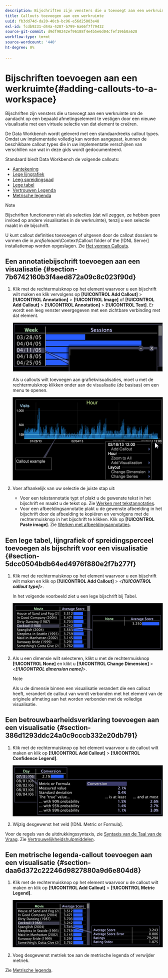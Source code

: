 ```yaml
---
description: Bijschriften zijn vensters die u toevoegt aan een werkruimte om de aandacht op een bepaald afmetingselement te vestigen door een nieuwe visualisatie met een virtuele selectie van dat element te creëren.
title: Callouts toevoegen aan een werkruimte
uuid: fb3dd74d-da20-40cb-bc96-e56d25003e48
exl-id: fcdb9231-d44a-4287-b799-6a66f7f79432
source-git-commit: d9df90242ef96188f4e4b5e6d04cfef196b0a628
workflow-type: tm+mt
source-wordcount: '440'
ht-degree: 0%

---
```


# Bijschriften toevoegen aan een werkruimte{#adding-callouts-to-a-workspace}

Bijschriften zijn vensters die u toevoegt aan een werkruimte om de aandacht op een bepaald afmetingselement te vestigen door een nieuwe visualisatie met een virtuele selectie van dat element te creëren.

De Data Workbench wordt geleverd met een standaardreeks callout types. Omdat uw implementatie volledig kan worden aangepast, kunnen de beschikbare callout types die in uw implementatie verschijnen van verschillen van wat in deze gids wordt gedocumenteerd.

Standaard biedt Data Workbench de volgende callouts:

* [Aantekening](../../../home/c-get-started/c-vis/c-call-wkspc.md#section-7b6742160b3f4aed872a09c8c023f90d)
* [Lege lijngrafiek](../../../home/c-get-started/c-vis/c-call-wkspc.md#section-5dcc0504bdb64ed4976f880e2f7b277f)
* [Leeg spreidingspad](../../../home/c-get-started/c-vis/c-call-wkspc.md#section-5dcc0504bdb64ed4976f880e2f7b277f)
* [Lege tabel](../../../home/c-get-started/c-vis/c-call-wkspc.md#section-5dcc0504bdb64ed4976f880e2f7b277f)
* [Vertrouwen Legenda](../../../home/c-get-started/c-vis/c-call-wkspc.md#section-386d1293ddc24a0c9cccb332e20db791)
* [Metrische legenda](../../../home/c-get-started/c-vis/c-call-wkspc.md#section-daa6d372c22246d9827880a9d6e804d8)

>[!NOTE]
>
>Bijschriften functioneren niet als selecties (dat wil zeggen, ze hebben geen invloed op andere visualisaties in de werkruimte), tenzij u een selectie maakt in de bijschrift.

U kunt callout definities toevoegen of uitgeven door de callout dossiers te vormen die in *profielnaam*\Context\Callout folder of the [!DNL Server] installatiemap worden opgeslagen. Zie [Het vormen Callouts](../../../home/c-get-started/c-intf-anlys-ftrs/c-config-callouts.md#concept-f6e91e172f5e4c009245c9c549beb76a).

## Een annotatiebijschrift toevoegen aan een visualisatie {#section-7b6742160b3f4aed872a09c8c023f90d}

1. Klik met de rechtermuisknop op het element waarvoor u een bijschrift wilt maken en klik vervolgens op **[!UICONTROL Add Callout]** > **[!UICONTROL Annotation]** > **[!UICONTROL Image]** of **[!UICONTROL Add Callout]** > **[!UICONTROL Annotation]** > **[!UICONTROL Text]**. Er wordt een leeg venster weergegeven met een zichtbare verbinding met dat element.

   ![](assets/client-call.png)

   Als u callouts wilt toevoegen aan grafiekvisualisaties, moet u met de rechtermuisknop klikken onder aan de visualisatie (de basisas) om een menu te openen.

   ![](assets/visualization_callout_linegraph.png)

1. Voer afhankelijk van uw selectie de juiste stap uit:

   * Voor een tekstannotatie typt of plakt u de gewenste tekst in het bijschrift en maakt u de tekst op. Zie [Werken met tekstannotaties](../../../home/c-get-started/c-analysis-vis/c-annots/c-text-annots.md#concept-55b4aa3e0c58470b8e3c9d452e12a777).
   * Voor een afbeeldingsannotatie plakt u de gewenste afbeelding in het bijschrift door de afbeelding te kopiëren en vervolgens met de rechtermuisknop in het bijschrift te klikken. Klik op **[!UICONTROL Paste image]**. Zie [Werken met afbeeldingsannotaties](../../../home/c-get-started/c-analysis-vis/c-annots/c-image-annots.md#concept-02081ed7d91c4fdcb8fc863f2a51c962).

## Een lege tabel, lijngrafiek of spreidingsperceel toevoegen als bijschrift voor een visualisatie {#section-5dcc0504bdb64ed4976f880e2f7b277f}

1. Klik met de rechtermuisknop op het element waarvoor u een bijschrift wilt maken en klik op **[!UICONTROL Add Callout]** > *&lt;**[!UICONTROL callout type]**>*.

   In het volgende voorbeeld ziet u een lege bijschrift bij Tabel.

   ![](assets/vis_callout_blank_bar_graph.png)

1. Als u een dimensie wilt selecteren, klikt u met de rechtermuisknop **[!UICONTROL None]** en klikt u **[!UICONTROL Change Dimension]** > *&lt;**[!UICONTROL dimension name]**>*.

   >[!NOTE]
   >
   >Als u de dimensie binnen een visualisatie verandert die een callout heeft, verandert de callout van wordt verbonden met het element van de originele afmeting aan het worden verbonden met de volledige visualisatie.

## Een betrouwbaarheidsverklaring toevoegen aan een visualisatie {#section-386d1293ddc24a0c9cccb332e20db791}

1. Klik met de rechtermuisknop op het element waarvoor u de callout wilt maken en klik op **[!UICONTROL Add Callout]** > **[!UICONTROL Confidence Legend]**.

   ![](assets/vis_callout_confidenceLegend.png)

1. Wijzig desgewenst het veld [!DNL Metric or Formula].

Voor de regels van de uitdrukkingssyntaxis, zie [Syntaxis van de Taal van de Vraag](../../../home/c-get-started/c-qry-lang-syntx/c-qry-lang-syntx.md#concept-15d1d3f5164a47d49468c5acb7299d9f). Zie [Vertrouwelijkheidshulpmiddelen](../../../home/c-get-started/c-analysis-vis/c-legends/c-conf-leg.md#concept-73db81c2c218427786c04068aa778efd).

## Een metrische legenda-callout toevoegen aan een visualisatie {#section-daa6d372c22246d9827880a9d6e804d8}

1. Klik met de rechtermuisknop op het element waarvoor u de callout wilt maken en klik op **[!UICONTROL Add Callout]** > **[!UICONTROL Metric Legend]**.

   ![](assets/vis_callout_metricLegend.png)

1. Voeg desgewenst metriek toe aan de metrische legenda of verwijder metriek.

Zie [Metrische legenda](../../../home/c-get-started/c-analysis-vis/c-legends/c-metric-leg.md#concept-e7195bc8f7844ae295bda3a88b028d5b).
